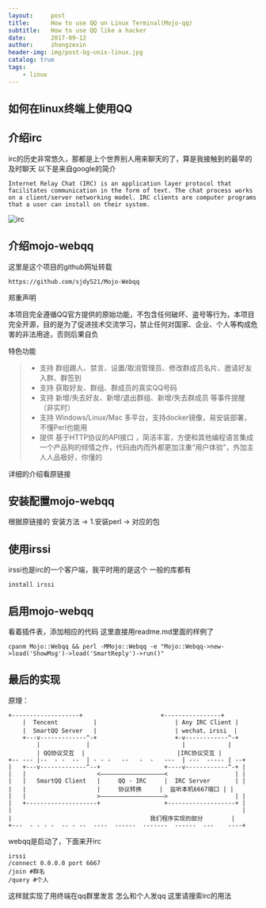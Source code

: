 ```yaml
---
layout:     post
title:      How to use QQ on Linux Terminal(Mojo-qq)
subtitle:   How to use QQ like a hacker
date:       2017-09-12
author:     zhangzexin
header-img: img/post-bg-unix-linux.jpg
catalog: true
tags:
    - linux
---
```


## 如何在linux终端上使用QQ
## 介绍irc
irc的历史非常悠久，那都是上个世界别人用来聊天的了，算是我接触到的最早的及时聊天
以下是来自google的简介
```
Internet Relay Chat (IRC) is an application layer protocol that facilitates communication in the form of text. The chat process works on a client/server networking model. IRC clients are computer programs that a user can install on their system.
```
![irc](http://img.blog.csdn.net/20170911234500188?watermark/2/text/aHR0cDovL2Jsb2cuY3Nkbi5uZXQvVm9pZEsy/font/5a6L5L2T/fontsize/400/fill/I0JBQkFCMA==/dissolve/70/gravity/SouthEast)

## 介绍mojo-webqq
这里是这个项目的github网址转载
```
https://github.com/sjdy521/Mojo-Webqq
```
郑重声明

本项目完全遵循QQ官方提供的原始功能，不包含任何破坏、盗号等行为，本项目完全开源，目的是为了促进技术交流学习，禁止任何对国家、企业、个人等构成危害的非法用途，否则后果自负

特色功能
> * 支持 群组踢人、禁言、设置/取消管理员、修改群成员名片、邀请好友入群、群签到
> * 支持 获取好友、群组、群成员的真实QQ号码
> * 支持 新增/失去好友、新增/退出群组、新增/失去群成员 等事件提醒（非实时）
> * 支持 Windows/Linux/Mac 多平台，支持docker镜像，易安装部署，不懂Perl也能用
> * 提供 基于HTTP协议的API接口 ，简洁丰富，方便和其他编程语言集成一个产品狗的倾情之作，代码由内而外都更加注重“用户体验”，外加主人人品极好，你懂的

详细的介绍看原链接

## 安装配置mojo-webqq

根据原链接的 安装方法 -> 1.安装perl -> 对应的包

## 使用irssi
irssi也是irc的一个客户端，我平时用的是这个 
一般的库都有
```
install irssi
```

## 启用mojo-webqq
看着插件表，添加相应的代码 
这里直接用readme.md里面的样例了
```
cpanm Mojo::Webqq && perl -MMojo::Webqq -e "Mojo::Webqq->new->load('ShowMsg')->load('SmartReply')->run()"
```

## 最后的实现
原理：
```
+-------------------+                      +----------------+  
	|  Tencent          |                      | Any IRC Client |
	|  SmartQQ Server   |                      | wechat、irssi  |
	+---v-------------^-+                      +-v------------^-+     
		|             |                          |            |
		| QQ协议交互  |                          |IRC协议交互 |
+-- --- |--  - -  --  | - - -   --   -  -   ---  | ---  ----- | --+
|   +---v-------------^--+                  +----v------------^-+ |   
|   |                    <——————————————————<                   | |
|   |   SmartQQ Client   |     QQ - IRC     |  IRC Server       | |
|   |                    |     协议转换     |  监听本机6667端口 | |
|   |                    >——————————————————>                   | | 
|   +--------------------+                  +-------------------+ |
|                                                                 |
|                                       我们程序实现的部分        | 
+---  - - - -  -- - --  ----  ------  -------  ------  ---    ----+
```
webqq是启动了，下面来开irc
```
irssi
/connect 0.0.0.0 port 6667
/join #群名
/query #个人
```
这样就实现了用终端在qq群里发言 
怎么和个人发qq 
这里请搜索irc的用法

